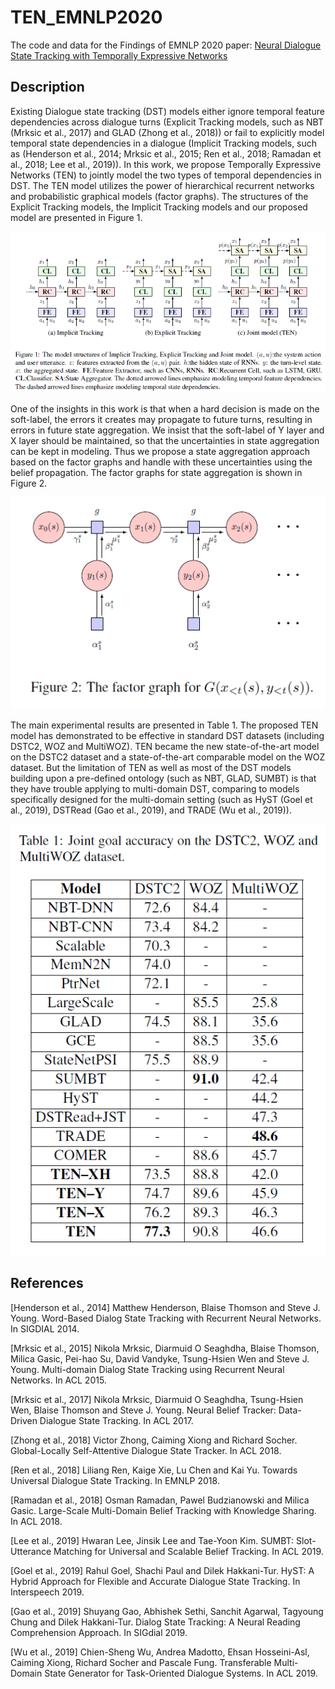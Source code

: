 # TEN_EMNLP2020
The code and data for the Findings of EMNLP 2020 paper: [Neural Dialogue State Tracking with Temporally Expressive Networks](https://arxiv.org/pdf/2009.07615.pdf)

## Description
Existing Dialogue state tracking (DST) models either ignore temporal feature dependencies across dialogue turns (Explicit Tracking models, such as NBT (Mrksic et al., 2017) and GLAD (Zhong et al., 2018)) or fail to explicitly model temporal state dependencies in a dialogue (Implicit Tracking models, such as (Henderson et al., 2014; Mrksic et al., 2015; Ren et al., 2018; Ramadan et al., 2018; Lee et al., 2019)). In this work, we propose Temporally Expressive Networks (TEN) to jointly model the two types of temporal dependencies in DST. The TEN model utilizes the power of hierarchical recurrent networks and probabilistic graphical models (factor graphs). The structures of the Explicit Tracking models, the Implicit Tracking models and our proposed model are presented in Figure 1.

<p align="center">
  <img src="./fig/ten.png">
</p>

One of the insights in this work is that when a hard decision is made on the soft-label, the errors it creates may propagate to future turns, resulting in errors in future state aggregation. We insist that the soft-label of Y layer and X layer should be maintained, so that the uncertainties in state aggregation can be kept in modeling. Thus we propose a state aggregation approach based on the factor graphs and handle with these uncertainties using the belief propagation. The factor graphs for state aggregation is shown in Figure 2.

<p align="center">
  <img src="./fig/fg.png">
</p>

The main experimental results are presented in Table 1. The proposed TEN model has demonstrated to be effective in standard DST datasets (including DSTC2, WOZ and MultiWOZ). TEN became the new state-of-the-art model on the DSTC2 dataset and a state-of-the-art comparable model on the WOZ dataset. But the limitation of TEN as well as most of the DST models building upon a pre-defined ontology (such as NBT, GLAD, SUMBT) is that they have trouble applying to multi-domain DST, comparing to models specifically designed for the multi-domain setting (such as HyST (Goel et al., 2019), DSTRead (Gao et al., 2019), and TRADE (Wu et al., 2019)).

<p align="center">
  <img src="./fig/result.png">
</p>


## References
[Henderson et al., 2014] Matthew Henderson, Blaise Thomson and Steve J. Young. Word-Based Dialog State Tracking with Recurrent Neural Networks. In SIGDIAL 2014.

[Mrksic et al., 2015] Nikola Mrksic, Diarmuid O Seaghdha, Blaise Thomson, Milica Gasic, Pei-hao Su, David Vandyke, Tsung-Hsien Wen and Steve J. Young. Multi-domain Dialog State Tracking using Recurrent Neural Networks. In ACL 2015.

[Mrksic et al., 2017] Nikola Mrksic, Diarmuid O Seaghdha, Tsung-Hsien Wen, Blaise Thomson and Steve J. Young. Neural Belief Tracker: Data-Driven Dialogue State Tracking. In ACL 2017.

[Zhong et al., 2018] Victor Zhong, Caiming Xiong and Richard Socher. Global-Locally Self-Attentive Dialogue State Tracker. In ACL 2018.

[Ren et al., 2018] Liliang Ren, Kaige Xie, Lu Chen and Kai Yu. Towards Universal Dialogue State Tracking. In EMNLP 2018.

[Ramadan et al., 2018] Osman Ramadan, Pawel Budzianowski and Milica Gasic. Large-Scale Multi-Domain Belief Tracking with Knowledge Sharing. In ACL 2018.

[Lee et al., 2019] Hwaran Lee, Jinsik Lee and Tae-Yoon Kim. SUMBT: Slot-Utterance Matching for Universal and Scalable Belief Tracking. In ACL 2019.

[Goel et al., 2019] Rahul Goel, Shachi Paul and Dilek Hakkani-Tur. HyST: A Hybrid Approach for Flexible and Accurate Dialogue State Tracking. In Interspeech 2019.

[Gao et al., 2019] Shuyang Gao, Abhishek Sethi, Sanchit Agarwal, Tagyoung Chung and Dilek Hakkani-Tur. Dialog State Tracking: A Neural Reading Comprehension Approach. In SIGdial 2019.

[Wu et al., 2019] Chien-Sheng Wu, Andrea Madotto, Ehsan Hosseini-Asl, Caiming Xiong, Richard Socher and Pascale Fung. Transferable Multi-Domain State Generator for Task-Oriented Dialogue Systems. In ACL 2019.
